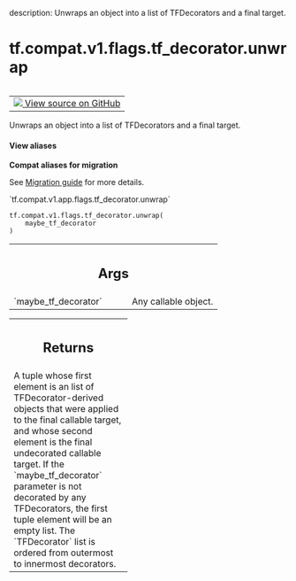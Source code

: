 description: Unwraps an object into a list of TFDecorators and a final target.

<div itemscope itemtype="http://developers.google.com/ReferenceObject">
<meta itemprop="name" content="tf.compat.v1.flags.tf_decorator.unwrap" />
<meta itemprop="path" content="Stable" />
</div>

# tf.compat.v1.flags.tf_decorator.unwrap

<!-- Insert buttons and diff -->

<table class="tfo-notebook-buttons tfo-api nocontent" align="left">
<td>
  <a target="_blank" href="https://github.com/tensorflow/tensorflow/blob/r2.3/tensorflow/python/util/tf_decorator.py#L200-L226">
    <img src="https://www.tensorflow.org/images/GitHub-Mark-32px.png" />
    View source on GitHub
  </a>
</td>
</table>



Unwraps an object into a list of TFDecorators and a final target.

<section class="expandable">
  <h4 class="showalways">View aliases</h4>
  <p>
<b>Compat aliases for migration</b>
<p>See
<a href="https://www.tensorflow.org/guide/migrate">Migration guide</a> for
more details.</p>
<p>`tf.compat.v1.app.flags.tf_decorator.unwrap`</p>
</p>
</section>

<pre class="devsite-click-to-copy prettyprint lang-py tfo-signature-link">
<code>tf.compat.v1.flags.tf_decorator.unwrap(
    maybe_tf_decorator
)
</code></pre>



<!-- Placeholder for "Used in" -->


<!-- Tabular view -->
 <table class="responsive fixed orange">
<colgroup><col width="214px"><col></colgroup>
<tr><th colspan="2"><h2 class="add-link">Args</h2></th></tr>

<tr>
<td>
`maybe_tf_decorator`
</td>
<td>
Any callable object.
</td>
</tr>
</table>



<!-- Tabular view -->
 <table class="responsive fixed orange">
<colgroup><col width="214px"><col></colgroup>
<tr><th colspan="2"><h2 class="add-link">Returns</h2></th></tr>
<tr class="alt">
<td colspan="2">
A tuple whose first element is an list of TFDecorator-derived objects that
were applied to the final callable target, and whose second element is the
final undecorated callable target. If the `maybe_tf_decorator` parameter is
not decorated by any TFDecorators, the first tuple element will be an empty
list. The `TFDecorator` list is ordered from outermost to innermost
decorators.
</td>
</tr>

</table>

